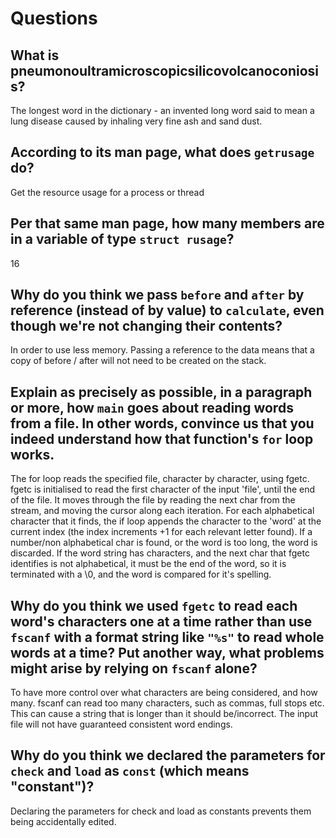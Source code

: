 # Questions

## What is pneumonoultramicroscopicsilicovolcanoconiosis?

The longest word in the dictionary - an invented long word said to mean a lung disease caused by inhaling very fine ash and sand dust.


## According to its man page, what does `getrusage` do?

Get the resource usage for a process or thread

## Per that same man page, how many members are in a variable of type `struct rusage`?

16

## Why do you think we pass `before` and `after` by reference (instead of by value) to `calculate`, even though we're not changing their contents?

In order to use less memory. Passing a reference to the data means that a copy of before / after will not need to be created on the stack.

## Explain as precisely as possible, in a paragraph or more, how `main` goes about reading words from a file. In other words, convince us that you indeed understand how that function's `for` loop works.

The for loop reads the specified file, character by character, using fgetc. fgetc is initialised to read the first character of the input 'file', until the end of the file. It moves through the file by reading the next char from the stream, and moving the cursor along each iteration. For each alphabetical character that it finds, the if loop appends the character to the 'word' at the current index (the index increments +1 for each relevant letter found). If a number/non alphabetical char is found, or the word is too long, the word is discarded. If the word string has characters, and the next char that fgetc identifies is not alphabetical, it must be the end of the word, so it is terminated with a \0, and the word is compared for it's spelling.

## Why do you think we used `fgetc` to read each word's characters one at a time rather than use `fscanf` with a format string like `"%s"` to read whole words at a time? Put another way, what problems might arise by relying on `fscanf` alone?

To have more control over what characters are being considered, and how many. fscanf can read too many characters, such as commas, full stops etc. This can cause a string that is longer than it should be/incorrect. The input file will not have guaranteed consistent word endings.

## Why do you think we declared the parameters for `check` and `load` as `const` (which means "constant")?

Declaring the parameters for check and load as constants prevents them being accidentally edited.
